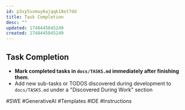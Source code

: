 ```yaml
---
id: p3xy5svmuy6ajqqk18et7dd
title: Task Completion
desc: ""
updated: 1748445045249
created: 1748445045249
---
```


## Task Completion

- **Mark completed tasks in `docs/TASKS.md` immediately after finishing them**.
- Add new sub-tasks or TODOS discovered during development to `docs/TASKS.md` under a "Discovered During Work" section

#SWE #GenerativeAI #Templates #IDE #Instructions
